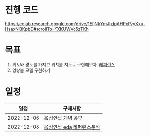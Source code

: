 
# 진행 코드
https://colab.research.google.com/drive/1EPNkYmJhdpAHPxPvyXxu-HsaxNiBKpbD#scrollTo=YXKUWVo5zTKh

# 목표
1. 위도와 경도를 가지고 위치를 지도로 구현해보자. [레퍼런스](https://dacon.io/competitions/official/235985/codeshare/7066?page=1&dtype=recent)
2. 앙상블 모델 구현하기
# 일정
|일정|구체사항|
|------|---|
|2022-12-06|[음성인식 개념 공부](https://github.com/stockmanager1/toy-project/tree/main/%EA%B8%B0%EA%B3%84%20%EA%B3%A0%EC%9E%A5%20%EC%A7%84%EB%8B%A8%20ai%20%EB%A7%8C%EB%93%A4%EA%B8%B0/2022-12-06%201%EC%9D%BC%EC%B0%A8)|
|2022-12-08|[음성인식 eda 레퍼런스분석](https://github.com/stockmanager1/toy-project/tree/main/%EA%B8%B0%EA%B3%84%20%EA%B3%A0%EC%9E%A5%20%EC%A7%84%EB%8B%A8%20ai%20%EB%A7%8C%EB%93%A4%EA%B8%B0/2022%EB%85%84%2012%EC%9B%948%EC%9D%BC%202%EC%9D%BC%EC%B0%A8)|
